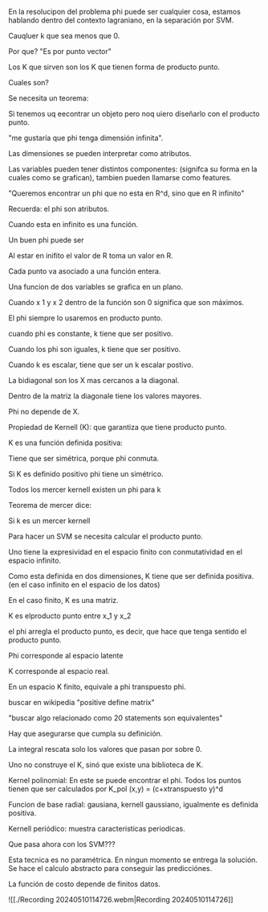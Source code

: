 En la resolucipon del problema phi puede ser cualquier cosa, estamos hablando dentro del contexto lagraniano, en la separación por SVM.

Cauqluer k que sea menos que 0. 

Por que? "Es por punto vector"

Los K que sirven son los K que tienen forma de producto punto.

Cuales son?

Se necesita un teorema:

Si tenemos uq eecontrar un objeto pero noq uiero diseñarlo con el producto punto.

"me gustaría que phi tenga dimensión infinita".

Las dimensiones se pueden interpretar como atributos.

Las variables pueden tener distintos componentes: (signifca su forma en la cuales como se grafican), tambien pueden llamarse como features.

"Queremos encontrar un phi que no esta en R^d, sino que en R infinito"

Recuerda: el phi son atributos.

Cuando esta en infinito es una función.

Un buen phi puede ser

Al estar en inifito el valor de R toma un valor en R.

Cada punto va asociado a una función entera.

Una funcion de dos variables se grafica en un plano.

Cuando x 1 y x 2 dentro de la función son 0 significa que son máximos.

El phi siempre lo usaremos en producto punto.

cuando phi es constante, k tiene que ser positivo.

Cuando los phi son iguales, k tiene que ser positivo.

Cuando k es escalar, tiene que ser un k escalar postivo.

La bidiagonal son los X mas cercanos a la diagonal.

Dentro de la matriz la diagonale tiene los valores mayores.

Phi no depende de X.

Propiedad de Kernell (K): que garantiza que tiene producto punto.

K es una función definida positiva:

Tiene que ser simétrica, porque phi conmuta.

Si K es definido positivo phi tiene un simétrico.

Todos los mercer kernell existen un phi para k

Teorema de mercer dice:

Si k es un mercer kernell

Para hacer un SVM se necesita calcular el producto punto.

Uno tiene la expresividad en el espacio finito con conmutatividad en el espacio infinito.

Como esta definida en dos dimensiones, K tiene que ser definida positiva. (en el caso infinito en el espacio de los datos)

En el caso finito, K es una matriz.

K es elproducto punto entre x_1 y x_2

el phi arregla el producto punto, es decir, que hace que tenga sentido el producto punto.

Phi corresponde al espacio latente

K corresponde al espacio real.

En un espacio K finito, equivale a phi transpuesto phi.

buscar en wikipedia "positive define matrix"

"buscar algo relacionado como 20 statements son equivalentes"

Hay que asegurarse que cumpla su definición.

La integral rescata solo los valores que pasan por sobre 0.

Uno no construye el K, sinó que existe una biblioteca de K.

Kernel polinomial: En este se puede encontrar el phi. Todos los puntos tienen que ser calculados por K_pol (x,y) = (c+xtranspuesto y)^d

Funcion de base radial: gausiana, kernell gaussiano, igualmente es definida positiva.

Kernell periódico: muestra caracteristicas periodicas.

Que pasa ahora con los SVM???

Esta tecnica es no paramétrica. En ningun momento se entrega la solución. Se hace el calculo abstracto para conseguir las predicciónes.

La función de costo depende de finitos datos.


![[./Recording 20240510114726.webm|Recording 20240510114726]]


